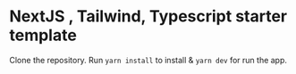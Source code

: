 # NextJS , Tailwind, Typescript starter template
Clone the repository. Run `yarn install` to install & `yarn dev` for run the app. 